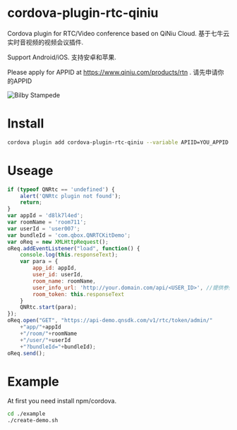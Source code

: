 # cordova-plugin-rtc-qiniu

Cordova plugin for RTC/Video conference based on QiNiu Cloud. 基于七牛云实时音视频的视频会议插件.

Support Android/iOS. 支持安卓和苹果.

Please apply for APPID at https://www.qiniu.com/products/rtn . 请先申请你的APPID

![Bilby Stampede](https://www.qiniu.com/assets/sdk/img-shejiao-0f2d2d077c4f1bc0794b75dfc66e9e582446506e7bb795ebed0821b7af22ff86.png)


# Install

```bash
cordova plugin add cordova-plugin-rtc-qiniu --variable APIID=YOU_APPID
```

# Useage

```Javascript
if (typeof QNRtc == 'undefined') {
	alert('QNRtc plugin not found');
	return;
}
var appId = 'd8lk7l4ed';
var roomName = 'room711';
var userId = 'user007';
var bundleId = 'com.qbox.QNRTCKitDemo';
var oReq = new XMLHttpRequest();
oReq.addEventListener("load", function() {
	console.log(this.responseText);
	var para = {
		app_id: appId,
		user_id: userId,
		room_name: roomName,
		user_info_url: 'http://your.domain.com/api/<USER_ID>', //提供参会者信息的RESTful JSON接口，<USER_ID>会被替换成实际值，返回用户信息的结构为 { "name":"foo", "avatar":"http://your.domain.com/avatar.jpg" }
		room_token: this.responseText
	}
	QNRtc.start(para);
});
oReq.open("GET", "https://api-demo.qnsdk.com/v1/rtc/token/admin/"
	+"app/"+appId
	+"/room/"+roomName
	+"/user/"+userId
	+"?bundleId="+bundleId);
oReq.send();
```

# Example
At first you need install npm/cordova.

```bash
cd ./example
./create-demo.sh
```
